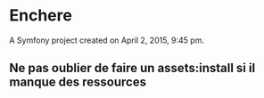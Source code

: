 Enchere
=======

A Symfony project created on April 2, 2015, 9:45 pm.

Ne pas oublier de faire un assets:install si il manque des ressources
-----------------------------------------------------------------------
